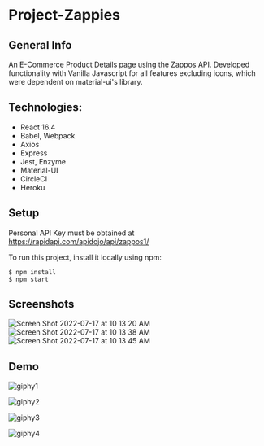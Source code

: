# Project-Zappies

## General Info
An E-Commerce Product Details page using the Zappos API.
Developed functionality with Vanilla Javascript for all features excluding icons, which were dependent on material-ui's library.


## Technologies:
- React 16.4
- Babel, Webpack
- Axios
- Express
- Jest, Enzyme
- Material-UI
- CircleCI
- Heroku

## Setup
Personal API Key must be obtained at 
https://rapidapi.com/apidojo/api/zappos1/


To run this project, install it locally using npm:

```
$ npm install
$ npm start
```

## Screenshots
![Screen Shot 2022-07-17 at 10 13 20 AM](https://user-images.githubusercontent.com/56458885/179417290-fb2835a4-d702-4408-9c9b-ee1c8c82d14b.png)
![Screen Shot 2022-07-17 at 10 13 38 AM](https://user-images.githubusercontent.com/56458885/179417296-81309dbc-0c4f-4291-a721-d61d87bd7ef8.png)
![Screen Shot 2022-07-17 at 10 13 45 AM](https://user-images.githubusercontent.com/56458885/179417277-f88b19c9-6b4c-4e37-a78d-ff356a0ac831.png)

## Demo

![giphy1](https://user-images.githubusercontent.com/56458885/179419165-6ccb017c-dbc4-47f0-9cd1-33fedadcf0e9.gif)

![giphy2](https://user-images.githubusercontent.com/56458885/179419725-cd40907d-3904-4fcd-8e24-2157c7cbbd56.gif)

![giphy3](https://user-images.githubusercontent.com/56458885/179419935-a3152e74-429e-4e04-8df3-b2f5c0916d72.gif)

![giphy4](https://user-images.githubusercontent.com/56458885/179420277-f2902c22-cc09-4f5b-9f3f-8d18fc4f2248.gif)

